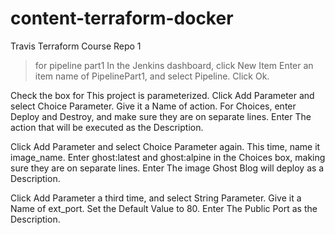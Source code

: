 # content-terraform-docker
Travis Terraform Course Repo 1

> for pipeline part1
In the Jenkins dashboard, click New Item Enter an item name of PipelinePart1, and select Pipeline. Click Ok.

Check the box for This project is parameterized. Click Add Parameter and select Choice Parameter. Give it a Name of action. For Choices, enter Deploy and Destroy, and make sure they are on separate lines. Enter The action that will be executed as the Description.

Click Add Parameter and select Choice Parameter again. This time, name it image_name. Enter ghost:latest and ghost:alpine in the Choices box, making sure they are on separate lines. Enter The image Ghost Blog will deploy as a Description.

Click Add Parameter a third time, and select String Parameter. Give it a Name of ext_port. Set the Default Value to 80. Enter The Public Port as the Description.
